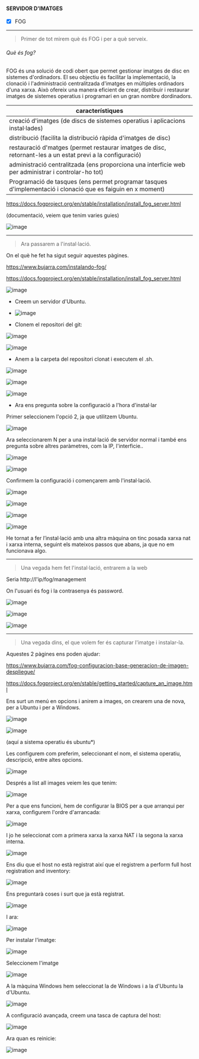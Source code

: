 #### SERVIDOR D'IMATGES 

- [x] FOG

---------------------------------------------------------------------------------------------------------------------------------------------------------------------------------

> Primer de tot mirem què és FOG i per a què serveix.

###### Què és fog?

FOG és una solució de codi obert que permet gestionar imatges de disc en sistemes d'ordinadors. El seu objectiu és facilitar la implementació, la clonació i l'administració centralitzada d'imatges en múltiples ordinadors d'una xarxa. Això ofereix una manera eficient de crear, distribuir i restaurar imatges de sistemes operatius i programari en un gran nombre dordinadors.


| característiques |        
| ---------------- | 
| creació d'imatges (de discs de sistemes operatius i aplicacions instal·lades) | 
| distribució (facilita la distribució ràpida d'imatges de disc) | 
| restauració d'matges (permet restaurar imatges de disc, retornant-les a un estat previ a la configuració) | 
| administració centralitzada (ens proporciona una interficie web per administrar i controlar-ho tot) | 
| Programació de tasques (ens permet programar tasques d'implementació i clonació que es faiguin en x moment) | 


https://docs.fogproject.org/en/stable/installation/install_fog_server.html

(documentació, veiem que tenim varies guies)

![image](https://github.com/sara21h/nose/assets/113586105/01b7d7ac-7256-4a6a-92db-ed7cd0eb39c1)

---------------------------------------------------------------------------------------------------------------------------------------------------------------------------------

> Ara passarem a l'instal·lació.

On el què he fet ha sigut seguir aquestes pàgines.

https://www.bujarra.com/instalando-fog/

https://docs.fogproject.org/en/stable/installation/install_fog_server.html

![image](https://github.com/sara21h/nose/assets/113586105/0124fc7f-1ac0-457f-af91-98d60da43442)

- Creem un servidor d'Ubuntu.
-  ![image](https://github.com/sara21h/nose/assets/113586105/278b8d6e-c2be-4209-a11b-222d6829a54e)

- Clonem el repositori del git:

![image](https://github.com/sara21h/nose/assets/113586105/7e261463-8ac4-402c-9863-ddf57b5c2f23)

![image](https://github.com/sara21h/nose/assets/113586105/eb7c74a3-0e2c-45fb-ac42-0524ebb1d04c)

- Anem a la carpeta del repositori clonat i executem el .sh.  

![image](https://github.com/sara21h/nose/assets/113586105/8f0e88f7-aeb5-41b4-8e2b-899a25706fb5)

![image](https://github.com/sara21h/nose/assets/113586105/8430df9b-3f94-41a3-ad3b-429264aaca47)

![image](https://github.com/sara21h/nose/assets/113586105/1661cced-46c1-4c24-ab86-f5884bdd2f00)

- Ara ens pregunta sobre la configuració a l'hora d'instal·lar

Primer seleccionem l'opció 2, ja que utilitzem Ubuntu.

![image](https://github.com/sara21h/nose/assets/113586105/8e854959-2a26-4115-9301-e2d03bd1cce3)

Ara seleccionarem N per a una instal·lació de servidor normal i també ens pregunta sobre altres paràmetres, com la IP, l'interficie..

![image](https://github.com/sara21h/nose/assets/113586105/2b561aa9-2a06-4107-b219-9a538a060db0)

![image](https://github.com/sara21h/nose/assets/113586105/6827427f-dbfa-4afa-a96b-45561739a69a)

Confirmem la configuració i començarem amb l'instal·lació.

![image](https://github.com/sara21h/nose/assets/113586105/3120d972-e740-4b1f-9ad1-0d99ad7f5064)

![image](https://github.com/sara21h/nose/assets/113586105/81ce32b4-b1c3-439c-aeb4-ce8d9dad7534)

![image](https://github.com/sara21h/nose/assets/113586105/b64424e2-ccd7-4311-9896-900f245edd19)

![image](https://github.com/sara21h/nose/assets/113586105/b2b8cab8-ad17-43e9-9682-832168b51d3a)

He tornat a fer l’instal·lació amb  una altra màquina on tinc posada xarxa nat i xarxa interna, seguint els mateixos passos que abans, ja que no em funcionava algo.

---------------------------------------------------------------------------------------------------------------------------------------------------------------------------------

> Una vegada hem fet l'instal·lació, entrarem a la web

Seria http://l'ip/fog/management

On l'usuari és fog i la contrasenya és password.

![image](https://github.com/sara21h/nose/assets/113586105/60195aeb-71a7-4d05-ac07-b0a037916ff8)

![image](https://github.com/sara21h/nose/assets/113586105/d1b1e045-01c7-46ff-8724-3a6a550a6aa1)

![image](https://github.com/sara21h/nose/assets/113586105/462ccfcd-ac66-40c6-987b-f04c38179957)

---------------------------------------------------------------------------------------------------------------------------------------------------------------------------------

> Una vegada dins, el que volem fer és capturar l'imatge i instalar-la.

Aquestes 2 pàgines ens poden ajudar:

https://www.bujarra.com/fog-configuracion-base-generacion-de-imagen-despliegue/

https://docs.fogproject.org/en/stable/getting_started/capture_an_image.html

Ens surt un menú en opcions i anirem a images, on crearem una de nova, per a Ubuntu i per a Windows.

![image](https://github.com/sara21h/nose/assets/113586105/5df191c4-5c0e-4f2a-9eb9-9a9d88f32e3b)

![image](https://github.com/sara21h/nose/assets/113586105/b1b97287-05a9-4c89-b05f-6d2f1413b028)

(aquí a sistema operatiu és ubuntu*)

Les configurem com preferim, seleccionant el nom, el sistema operatiu, descripció, entre altes opcions.

![image](https://github.com/sara21h/nose/assets/113586105/3bea35da-0ddb-44c1-802e-191613b97ebc)

Després a list all images veiem les que tenim:

![image](https://github.com/sara21h/nose/assets/113586105/70862dbd-3e0e-4403-85ab-895b3a4b0522)

Per a que ens funcioni, hem de configurar la BIOS per a que arranqui per xarxa, configurem l'ordre d'arrancada:

![image](https://github.com/sara21h/nose/assets/113586105/5fb0b94a-2d23-40db-8c21-6c760781a23d)

I jo he seleccionat com a primera xarxa la xarxa NAT i la segona la xarxa interna.

![image](https://github.com/sara21h/nose/assets/113586105/30d07933-956b-4a0b-bd9e-8dd0f7ea004a)

Ens diu que el host no està registrat així que el registrem a perform full host registration and inventory:

![image](https://github.com/sara21h/nose/assets/113586105/3a974039-c6d4-4fcc-9da8-9f42ca3cd087)

Ens preguntarà coses i surt que ja està registrat.

![image](https://github.com/sara21h/nose/assets/113586105/57bd1716-91d5-4578-b471-ed8aeb912460)

I ara:

![image](https://github.com/sara21h/nose/assets/113586105/00790497-fd7f-4a0a-8a5c-9237c445c403)

Per instalar l'imatge:

![image](https://github.com/sara21h/nose/assets/113586105/57bd1716-91d5-4578-b471-ed8aeb912460)

Seleccionem l'imatge

![image](https://github.com/sara21h/nose/assets/113586105/85b997b4-e426-4312-aff0-5a1917b35912)

A la màquina Windows hem seleccionat la de Windows i a la d'Ubuntu la d'Ubuntu.

![image](https://github.com/sara21h/nose/assets/113586105/71aef174-d462-4198-bc3c-080da30d4a0d)

A configuració avançada, creem una tasca de captura del host:

![image](https://github.com/sara21h/nose/assets/113586105/34ba14dd-d3b3-4569-b81a-dd2eb1992563)

Ara quan es reinicie:

![image](https://github.com/sara21h/nose/assets/113586105/71aef174-d462-4198-bc3c-080da30d4a0d)








